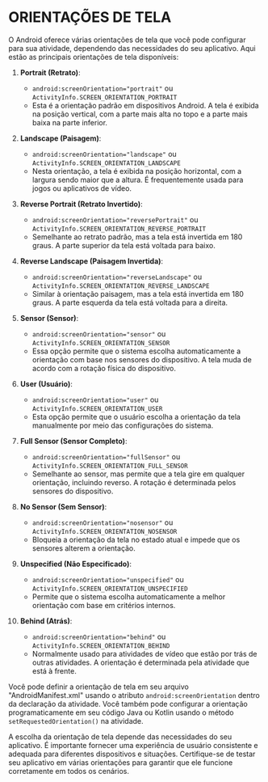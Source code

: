 # ORIENTAÇÕES DE TELA
O Android oferece várias orientações de tela que você pode configurar para sua atividade, dependendo das necessidades do seu aplicativo. Aqui estão as principais orientações de tela disponíveis:

1. **Portrait (Retrato)**:
   - `android:screenOrientation="portrait"` ou `ActivityInfo.SCREEN_ORIENTATION_PORTRAIT`
   - Esta é a orientação padrão em dispositivos Android. A tela é exibida na posição vertical, com a parte mais alta no topo e a parte mais baixa na parte inferior.

2. **Landscape (Paisagem)**:
   - `android:screenOrientation="landscape"` ou `ActivityInfo.SCREEN_ORIENTATION_LANDSCAPE`
   - Nesta orientação, a tela é exibida na posição horizontal, com a largura sendo maior que a altura. É frequentemente usada para jogos ou aplicativos de vídeo.

3. **Reverse Portrait (Retrato Invertido)**:
   - `android:screenOrientation="reversePortrait"` ou `ActivityInfo.SCREEN_ORIENTATION_REVERSE_PORTRAIT`
   - Semelhante ao retrato padrão, mas a tela está invertida em 180 graus. A parte superior da tela está voltada para baixo.

4. **Reverse Landscape (Paisagem Invertida)**:
   - `android:screenOrientation="reverseLandscape"` ou `ActivityInfo.SCREEN_ORIENTATION_REVERSE_LANDSCAPE`
   - Similar à orientação paisagem, mas a tela está invertida em 180 graus. A parte esquerda da tela está voltada para a direita.

5. **Sensor (Sensor)**:
   - `android:screenOrientation="sensor"` ou `ActivityInfo.SCREEN_ORIENTATION_SENSOR`
   - Essa opção permite que o sistema escolha automaticamente a orientação com base nos sensores do dispositivo. A tela muda de acordo com a rotação física do dispositivo.

6. **User (Usuário)**:
   - `android:screenOrientation="user"` ou `ActivityInfo.SCREEN_ORIENTATION_USER`
   - Esta opção permite que o usuário escolha a orientação da tela manualmente por meio das configurações do sistema.

7. **Full Sensor (Sensor Completo)**:
   - `android:screenOrientation="fullSensor"` ou `ActivityInfo.SCREEN_ORIENTATION_FULL_SENSOR`
   - Semelhante ao sensor, mas permite que a tela gire em qualquer orientação, incluindo reverso. A rotação é determinada pelos sensores do dispositivo.

8. **No Sensor (Sem Sensor)**:
   - `android:screenOrientation="nosensor"` ou `ActivityInfo.SCREEN_ORIENTATION_NOSENSOR`
   - Bloqueia a orientação da tela no estado atual e impede que os sensores alterem a orientação.

9. **Unspecified (Não Especificado)**:
   - `android:screenOrientation="unspecified"` ou `ActivityInfo.SCREEN_ORIENTATION_UNSPECIFIED`
   - Permite que o sistema escolha automaticamente a melhor orientação com base em critérios internos.

10. **Behind (Atrás)**:
    - `android:screenOrientation="behind"` ou `ActivityInfo.SCREEN_ORIENTATION_BEHIND`
    - Normalmente usado para atividades de vídeo que estão por trás de outras atividades. A orientação é determinada pela atividade que está à frente.

Você pode definir a orientação de tela em seu arquivo "AndroidManifest.xml" usando o atributo `android:screenOrientation` dentro da declaração da atividade. Você também pode configurar a orientação programaticamente em seu código Java ou Kotlin usando o método `setRequestedOrientation()` na atividade.

A escolha da orientação de tela depende das necessidades do seu aplicativo. É importante fornecer uma experiência de usuário consistente e adequada para diferentes dispositivos e situações. Certifique-se de testar seu aplicativo em várias orientações para garantir que ele funcione corretamente em todos os cenários.